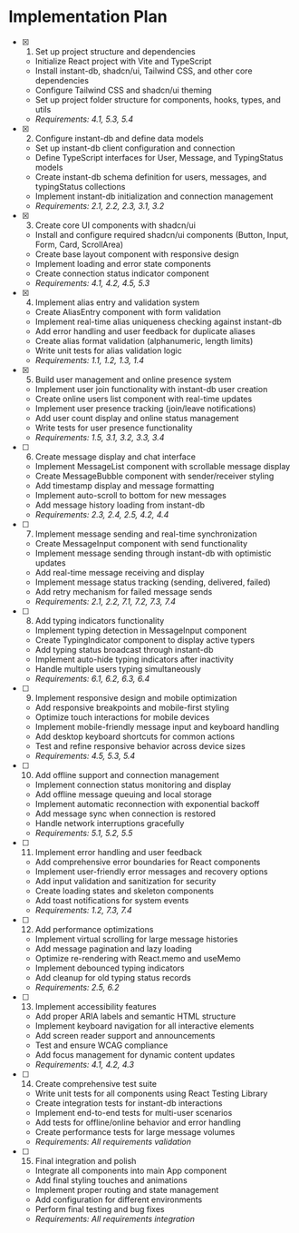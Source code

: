 # Implementation Plan

- [x] 1. Set up project structure and dependencies
  - Initialize React project with Vite and TypeScript
  - Install instant-db, shadcn/ui, Tailwind CSS, and other core dependencies
  - Configure Tailwind CSS and shadcn/ui theming
  - Set up project folder structure for components, hooks, types, and utils
  - _Requirements: 4.1, 5.3, 5.4_

- [x] 2. Configure instant-db and define data models
  - Set up instant-db client configuration and connection
  - Define TypeScript interfaces for User, Message, and TypingStatus models
  - Create instant-db schema definition for users, messages, and typingStatus collections
  - Implement instant-db initialization and connection management
  - _Requirements: 2.1, 2.2, 2.3, 3.1, 3.2_

- [x] 3. Create core UI components with shadcn/ui
  - Install and configure required shadcn/ui components (Button, Input, Form, Card, ScrollArea)
  - Create base layout component with responsive design
  - Implement loading and error state components
  - Create connection status indicator component
  - _Requirements: 4.1, 4.2, 4.5, 5.3_

- [x] 4. Implement alias entry and validation system
  - Create AliasEntry component with form validation
  - Implement real-time alias uniqueness checking against instant-db
  - Add error handling and user feedback for duplicate aliases
  - Create alias format validation (alphanumeric, length limits)
  - Write unit tests for alias validation logic
  - _Requirements: 1.1, 1.2, 1.3, 1.4_

- [x] 5. Build user management and online presence system
  - Implement user join functionality with instant-db user creation
  - Create online users list component with real-time updates
  - Implement user presence tracking (join/leave notifications)
  - Add user count display and online status management
  - Write tests for user presence functionality
  - _Requirements: 1.5, 3.1, 3.2, 3.3, 3.4_

- [ ] 6. Create message display and chat interface
  - Implement MessageList component with scrollable message display
  - Create MessageBubble component with sender/receiver styling
  - Add timestamp display and message formatting
  - Implement auto-scroll to bottom for new messages
  - Add message history loading from instant-db
  - _Requirements: 2.3, 2.4, 2.5, 4.2, 4.4_

- [ ] 7. Implement message sending and real-time synchronization
  - Create MessageInput component with send functionality
  - Implement message sending through instant-db with optimistic updates
  - Add real-time message receiving and display
  - Implement message status tracking (sending, delivered, failed)
  - Add retry mechanism for failed message sends
  - _Requirements: 2.1, 2.2, 7.1, 7.2, 7.3, 7.4_

- [ ] 8. Add typing indicators functionality
  - Implement typing detection in MessageInput component
  - Create TypingIndicator component to display active typers
  - Add typing status broadcast through instant-db
  - Implement auto-hide typing indicators after inactivity
  - Handle multiple users typing simultaneously
  - _Requirements: 6.1, 6.2, 6.3, 6.4_

- [ ] 9. Implement responsive design and mobile optimization
  - Add responsive breakpoints and mobile-first styling
  - Optimize touch interactions for mobile devices
  - Implement mobile-friendly message input and keyboard handling
  - Add desktop keyboard shortcuts for common actions
  - Test and refine responsive behavior across device sizes
  - _Requirements: 4.5, 5.3, 5.4_

- [ ] 10. Add offline support and connection management
  - Implement connection status monitoring and display
  - Add offline message queuing and local storage
  - Implement automatic reconnection with exponential backoff
  - Add message sync when connection is restored
  - Handle network interruptions gracefully
  - _Requirements: 5.1, 5.2, 5.5_

- [ ] 11. Implement error handling and user feedback
  - Add comprehensive error boundaries for React components
  - Implement user-friendly error messages and recovery options
  - Add input validation and sanitization for security
  - Create loading states and skeleton components
  - Add toast notifications for system events
  - _Requirements: 1.2, 7.3, 7.4_

- [ ] 12. Add performance optimizations
  - Implement virtual scrolling for large message histories
  - Add message pagination and lazy loading
  - Optimize re-rendering with React.memo and useMemo
  - Implement debounced typing indicators
  - Add cleanup for old typing status records
  - _Requirements: 2.5, 6.2_

- [ ] 13. Implement accessibility features
  - Add proper ARIA labels and semantic HTML structure
  - Implement keyboard navigation for all interactive elements
  - Add screen reader support and announcements
  - Test and ensure WCAG compliance
  - Add focus management for dynamic content updates
  - _Requirements: 4.1, 4.2, 4.3_

- [ ] 14. Create comprehensive test suite
  - Write unit tests for all components using React Testing Library
  - Create integration tests for instant-db interactions
  - Implement end-to-end tests for multi-user scenarios
  - Add tests for offline/online behavior and error handling
  - Create performance tests for large message volumes
  - _Requirements: All requirements validation_

- [ ] 15. Final integration and polish
  - Integrate all components into main App component
  - Add final styling touches and animations
  - Implement proper routing and state management
  - Add configuration for different environments
  - Perform final testing and bug fixes
  - _Requirements: All requirements integration_